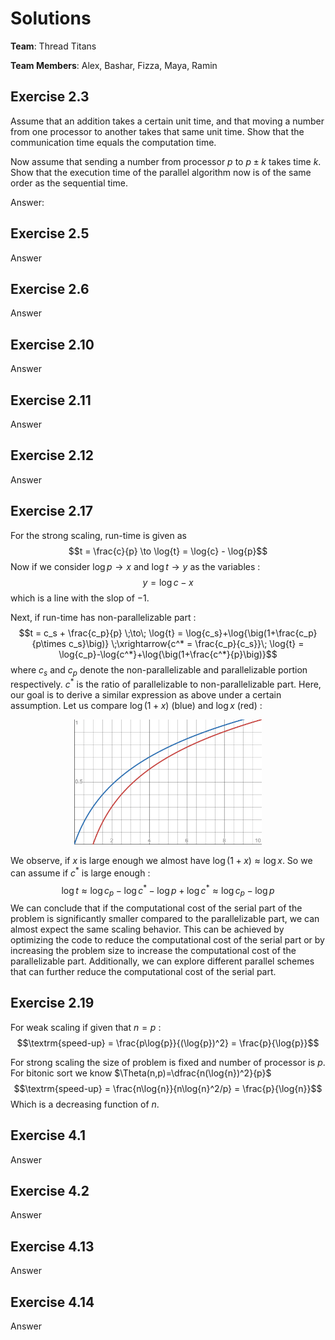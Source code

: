 # Solutions

**Team**: Thread Titans

**Team Members**: Alex, Bashar, Fizza, Maya, Ramin

## Exercise 2.3

Assume that an addition takes a certain unit time, and that moving a number from one processor to another takes that same unit time. Show that the communication time equals the computation time. 

Now assume that sending a number from processor $p$ to $p \pm k$ takes time $k$. Show that the execution time of the parallel algorithm now is of the same order as the sequential time.

Answer:

## Exercise 2.5

Answer

## Exercise 2.6

Answer

## Exercise 2.10

Answer

## Exercise 2.11

Answer

## Exercise 2.12

Answer

## Exercise 2.17

For the strong scaling, run-time is given as 
$$t = \frac{c}{p} \to \log{t} = \log{c} - \log{p}$$
Now if we consider $\log{p}\to x$ and $\log{t} \to y$ as the variables :
$$y = \log{c} - x$$
which is a line with the slop of $-1$.

Next, if run-time has non-parallelizable part :
$$t = c_s + \frac{c_p}{p} \;\to\; \log{t} = \log{c_s}+\log{\big(1+\frac{c_p}{p\times c_s}\big)} \;\xrightarrow{c^* = \frac{c_p}{c_s}}\;   \log{t} = \log{c_p}-\log{c^*}+\log{\big(1+\frac{c^*}{p}\big)}$$
where $c_s$ and $c_p$ denote the non-parallelizable and parallelizable portion respectively. $c^*$ is the ratio of parallelizable to non-parallelizable part.  Here, our goal is to derive a similar expression as above under a certain assumption. Let us compare  $\log{\big(1+x\big)}$ (blue) and $\log{x}$ (red) :

<div style="text-align: center;">
    <img src="graph.png" alt="My Image" width="300">
</div>

We observe, if $x$ is large enough we almost have $\log{\big(1+x\big)} \approx \log{x}$. So we can assume if $c^*$ is large enough :
$$\log{t} \approx  \log{c_p}-\log{c^*} - \log{p}+\log{c^*} \approx  \log{c_p} - \log{p}$$
We can conclude that if the computational cost of the serial part of the problem is significantly smaller compared to the parallelizable part, we can almost expect the same scaling behavior. This can be achieved by optimizing the code to reduce the computational cost of the serial part or by increasing the problem size to increase the computational cost of the parallelizable part. Additionally, we can explore different parallel schemes that can further reduce the computational cost of the serial part.

## Exercise 2.19

For weak scaling if given that $n=p$ :
$$\textrm{speed-up} = \frac{p\log{p}}{(\log{p})^2} = \frac{p}{\log{p}}$$

For strong scaling the size of problem is fixed and number of processor is $p$. For bitonic sort we know $\Theta(n,p)=\dfrac{n(\log{n})^2}{p}$
$$\textrm{speed-up} = \frac{n\log{n}}{n\log{n}^2/p} = \frac{p}{\log{n}}$$
Which is a decreasing function of $n$.


## Exercise 4.1

Answer

## Exercise 4.2

Answer

## Exercise 4.13

Answer

## Exercise 4.14

Answer
